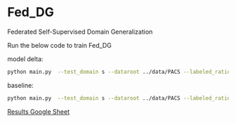 # Fed_DG
Federated Self-Supervised Domain Generalization 


Run the below code to train Fed_DG


model delta:
```bash
python main.py  --test_domain s --dataroot ../data/PACS --labeled_ratio 0.1 --communication_rounds 100 --client_epoch 5 --client_gm Delta --model_save_path ./saved_models_delta
```

baseline:
```bash
python main.py  --test_domain s --dataroot ../data/PACS --labeled_ratio 0.1 --communication_rounds 100 --client_epoch 5 --model_save_path ./saved_models
```



[Results Google Sheet](https://docs.google.com/spreadsheets/d/19BgZnVh8LhMfkKWvfXLoEh6b4Lg-1QadeXq8Lno9rH0/edit?usp=sharing)
